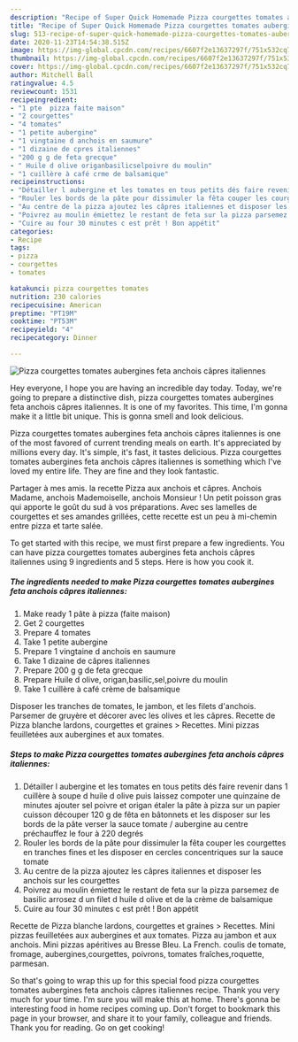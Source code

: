 ```yaml
---
description: "Recipe of Super Quick Homemade Pizza courgettes tomates aubergines feta anchois câpres italiennes"
title: "Recipe of Super Quick Homemade Pizza courgettes tomates aubergines feta anchois câpres italiennes"
slug: 513-recipe-of-super-quick-homemade-pizza-courgettes-tomates-aubergines-feta-anchois-capres-italiennes
date: 2020-11-23T14:54:38.515Z
image: https://img-global.cpcdn.com/recipes/6607f2e13637297f/751x532cq70/pizza-courgettes-tomates-aubergines-feta-anchois-capres-italiennes-photo-principale-de-la-recette.jpg
thumbnail: https://img-global.cpcdn.com/recipes/6607f2e13637297f/751x532cq70/pizza-courgettes-tomates-aubergines-feta-anchois-capres-italiennes-photo-principale-de-la-recette.jpg
cover: https://img-global.cpcdn.com/recipes/6607f2e13637297f/751x532cq70/pizza-courgettes-tomates-aubergines-feta-anchois-capres-italiennes-photo-principale-de-la-recette.jpg
author: Mitchell Ball
ratingvalue: 4.5
reviewcount: 1531
recipeingredient:
- "1 pte  pizza faite maison"
- "2 courgettes"
- "4 tomates"
- "1 petite aubergine"
- "1 vingtaine d anchois en saumure"
- "1 dizaine de cpres italiennes"
- "200 g g de feta grecque"
- " Huile d olive origanbasilicselpoivre du moulin"
- "1 cuillère à café crme de balsamique"
recipeinstructions:
- "Détailler l aubergine et les tomates en tous petits dés faire revenir dans 1 cuillère à soupe d huile d olive puis laissez compoter une quinzaine de minutes ajouter sel poivre et origan étaler la pâte à pizza sur un papier cuisson découper 120 g de fêta en bâtonnets et les disposer sur les bords de la pâte verser la sauce tomate / aubergine au centre préchauffez le four à 220 degrés"
- "Rouler les bords de la pâte pour dissimuler la fêta couper les courgettes en tranches fines et les disposer en cercles concentriques sur la sauce tomate"
- "Au centre de la pizza ajoutez les câpres italiennes et disposer les anchois sur les courgettes"
- "Poivrez au moulin émiettez le restant de feta sur la pizza parsemez de basilic arrosez d un filet d huile d olive et de la crème de balsamique"
- "Cuire au four 30 minutes c est prêt ! Bon appétit"
categories:
- Recipe
tags:
- pizza
- courgettes
- tomates

katakunci: pizza courgettes tomates 
nutrition: 230 calories
recipecuisine: American
preptime: "PT19M"
cooktime: "PT53M"
recipeyield: "4"
recipecategory: Dinner

---
```



![Pizza courgettes tomates aubergines feta anchois câpres italiennes](https://img-global.cpcdn.com/recipes/6607f2e13637297f/751x532cq70/pizza-courgettes-tomates-aubergines-feta-anchois-capres-italiennes-photo-principale-de-la-recette.jpg)

Hey everyone, I hope you are having an incredible day today. Today, we're going to prepare a distinctive dish, pizza courgettes tomates aubergines feta anchois câpres italiennes. It is one of my favorites. This time, I'm gonna make it a little bit unique. This is gonna smell and look delicious.

Pizza courgettes tomates aubergines feta anchois câpres italiennes is one of the most favored of current trending meals on earth. It's appreciated by millions every day. It's simple, it's fast, it tastes delicious. Pizza courgettes tomates aubergines feta anchois câpres italiennes is something which I've loved my entire life. They are fine and they look fantastic.

Partager à mes amis. la recette Pizza aux anchois et câpres. Anchois Madame, anchois Mademoiselle, anchois Monsieur ! Un petit poisson gras qui apporte le goût du sud à vos préparations. Avec ses lamelles de courgettes et ses amandes grillées, cette recette est un peu à mi-chemin entre pizza et tarte salée.


To get started with this recipe, we must first prepare a few ingredients. You can have pizza courgettes tomates aubergines feta anchois câpres italiennes using 9 ingredients and 5 steps. Here is how you cook it.

<!--inarticleads1-->

##### The ingredients needed to make Pizza courgettes tomates aubergines feta anchois câpres italiennes:

1. Make ready 1 pâte à pizza (faite maison)
1. Get 2 courgettes
1. Prepare 4 tomates
1. Take 1 petite aubergine
1. Prepare 1 vingtaine d anchois en saumure
1. Take 1 dizaine de câpres italiennes
1. Prepare 200 g g de feta grecque
1. Prepare  Huile d olive, origan,basilic,sel,poivre du moulin
1. Take 1 cuillère à café crème de balsamique


Disposer les tranches de tomates, le jambon, et les filets d&#39;anchois. Parsemer de gruyère et décorer avec les olives et les câpres. Recette de Pizza blanche lardons, courgettes et graines &gt; Recettes. Mini pizzas feuilletées aux aubergines et aux tomates. 

<!--inarticleads2-->

##### Steps to make Pizza courgettes tomates aubergines feta anchois câpres italiennes:

1. Détailler l aubergine et les tomates en tous petits dés faire revenir dans 1 cuillère à soupe d huile d olive puis laissez compoter une quinzaine de minutes ajouter sel poivre et origan étaler la pâte à pizza sur un papier cuisson découper 120 g de fêta en bâtonnets et les disposer sur les bords de la pâte verser la sauce tomate / aubergine au centre préchauffez le four à 220 degrés
1. Rouler les bords de la pâte pour dissimuler la fêta couper les courgettes en tranches fines et les disposer en cercles concentriques sur la sauce tomate
1. Au centre de la pizza ajoutez les câpres italiennes et disposer les anchois sur les courgettes
1. Poivrez au moulin émiettez le restant de feta sur la pizza parsemez de basilic arrosez d un filet d huile d olive et de la crème de balsamique
1. Cuire au four 30 minutes c est prêt ! Bon appétit


Recette de Pizza blanche lardons, courgettes et graines &gt; Recettes. Mini pizzas feuilletées aux aubergines et aux tomates. Pizza au jambon et aux anchois. Mini pizzas apéritives au Bresse Bleu. La French. coulis de tomate, fromage, aubergines,courgettes, poivrons, tomates fraîches,roquette, parmesan. 

So that's going to wrap this up for this special food pizza courgettes tomates aubergines feta anchois câpres italiennes recipe. Thank you very much for your time. I'm sure you will make this at home. There's gonna be interesting food in home recipes coming up. Don't forget to bookmark this page in your browser, and share it to your family, colleague and friends. Thank you for reading. Go on get cooking!
